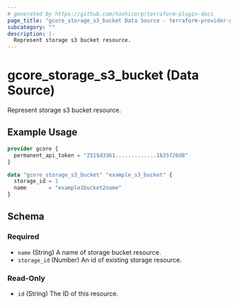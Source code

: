 ```yaml
---
# generated by https://github.com/hashicorp/terraform-plugin-docs
page_title: "gcore_storage_s3_bucket Data Source - terraform-provider-gcore"
subcategory: ""
description: |-
  Represent storage s3 bucket resource.
---
```


# gcore_storage_s3_bucket (Data Source)

Represent storage s3 bucket resource.

## Example Usage

```terraform
provider gcore {
  permanent_api_token = "251$d3361.............1b35f26d8"
}

data "gcore_storage_s3_bucket" "example_s3_bucket" {
  storage_id = 1
  name       = "example1bucket2name"
}
```

<!-- schema generated by tfplugindocs -->
## Schema

### Required

- `name` (String) A name of storage bucket resource.
- `storage_id` (Number) An id of existing storage resource.

### Read-Only

- `id` (String) The ID of this resource.



